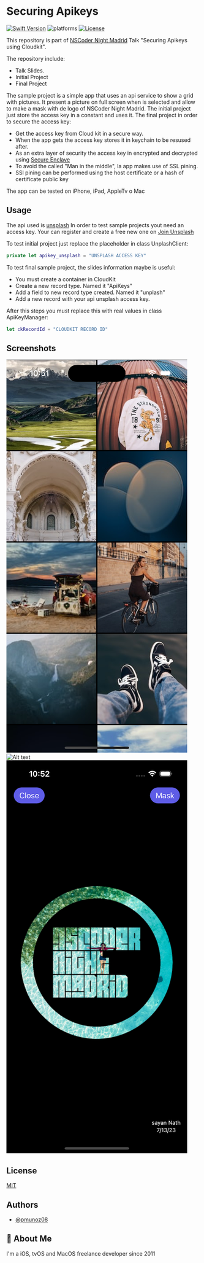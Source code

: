 
# Securing Apikeys

[![Swift Version][swift-image]][swift-url]
![platforms]
[![License][license-image]][license-url]


This repository is part of [NSCoder Night Madrid](https://nscoder-mad.tumblr.com) Talk "Securing Apikeys using Cloudkit".

The repository include:

- Talk Slides.
- Initial Project
- Final Project

The sample project is a simple app that uses an api service to show a grid with pictures. It present a picture on full screen when is selected and allow to make a mask with de logo of NSCoder Night Madrid.
The initial project just store the access key in a constant and uses it.
The final project in order to secure the access key:
- Get the access key from Cloud kit in a secure way.
- When the app gets the access key stores it in keychain to be resused after.
- As an extra layer of security the access key in encrypted and decrypted using [Secure Enclave](https://support.apple.com/en-gb/guide/security/sec59b0b31ff/web)
- To avoid the called "Man in the middle", la app makes use of SSL pining.
- SSl pining can be performed using the host certificate or a hash of certificate public key 

The app can be tested on iPhone, iPad, AppleTv o Mac



## Usage

The api used is [unsplash](https://unsplash.com)
In order to test sample projects yout need an access key. Your can register and create a free new one on [Join Unsplash](https://unsplash.com/join)

To test initial project just replace the placeholder in class UnplashClient:

```swift
private let apikey_unsplash = "UNSPLASH ACCESS KEY"
```

To test final sample project, the slides information maybe is useful:

- You must create a container in CloudKit
- Create a new record type. Named it "ApiKeys"
- Add a field to new record type created. Named it "unplash"
- Add a new record with your api unsplash access key.

After this steps you must replace this  with real values in class ApiKeyManager:

```swift
let ckRecordId = "CLOUDKIT RECORD ID"

```


## Screenshots
![Alt text](/screenshots/screenshot1.png?raw=true)
![Alt text](/screenshots/screenshot2.png?raw=true)
![Alt text](/screenshots/screenshot3.png?raw=true)




## License

[MIT](https://choosealicense.com/licenses/mit/)


## Authors

- [@pmunoz08](https://www.github.com/pmunoz08)


## 🚀 About Me
I'm a iOS, tvOS and MacOS freelance developer since 2011

[swift-image]:https://img.shields.io/badge/swift-5.0-orange.svg
[swift-url]: https://swift.org/
[platforms]: https://img.shields.io/badge/platforms-iOS%20tvOS%20MacOS-oreen
[license-image]: https://img.shields.io/badge/License-MIT-blue.svg
[license-url]: LICENSE

